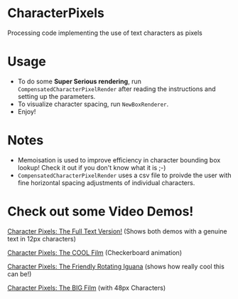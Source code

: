 # CharacterPixels
Processing code implementing the use of text characters as pixels

# Usage
- To do some **Super Serious rendering**, run `CompensatedCharacterPixelRender` after reading the instructions and setting up the parameters.
- To visualize character spacing, run `NewBoxRenderer`.
- Enjoy!

# Notes
- Memoisation is used to improve efficiency in character bounding box lookup! Check it out if you don't know what it is ;-)
- `CompensatedCharacterPixelRender` uses a csv file to proivde the user with fine horizontal spacing adjustments of individual characters.

# Check out some Video Demos!

[Character Pixels: The Full Text Version!](https://youtu.be/rrVtNiJrFVA)  (Shows both demos with a genuine text in 12px characters)

[Character Pixels: The COOL Film](https://youtu.be/D1C81xTckc4) (Checkerboard animation)

[Character Pixels: The Friendly Rotating Iguana](https://youtu.be/krbMmw7lCLs) (shows how really cool this can be!)

[Character Pixels: The BIG Film](https://youtu.be/enDxRxBbZ-4) (with 48px Characters)
